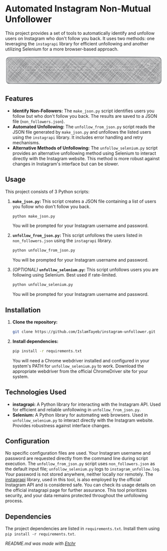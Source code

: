# Automated Instagram Non-Mutual Unfollower
This project provides a set of tools to automatically identify and unfollow users on Instagram who don't follow you back.  It uses two methods: one leveraging the `instagrapi` library for efficient unfollowing and another utilizing Selenium for a more browser-based approach.


<div align="center">
<img src="https://github.com/IslamTayeb/instagram-unfollower/blob/main/public/image-1739055909139.png?raw=true" alt="image-1739055909139.png" />
</div>


## Features
* **Identify Non-Followers:**  The `make_json.py` script identifies users you follow but who don't follow you back. The results are saved to a JSON file (`non_followers.json`).
* **Automated Unfollowing:** The `unfollow_from_json.py` script reads the JSON file generated by `make_json.py` and unfollows the listed users using the `instagrapi` library.  It includes error handling and retry mechanisms.
* **Alternative Methods of Unfollowing:** The `unfollow_selenium.py` script provides an alternative unfollowing method using Selenium to interact directly with the Instagram website. This method is more robust against changes in Instagram's interface but can be slower.

## Usage
This project consists of 3 Python scripts:

1.  **`make_json.py`:** This script creates a JSON file containing a list of users you follow who don't follow you back.
    ```bash
    python make_json.py
    ```
    You will be prompted for your Instagram username and password.

2.  **`unfollow_from_json.py`:** This script unfollows the users listed in `non_followers.json` using the `instagrapi` library.
    ```bash
    python unfollow_from_json.py
    ```
    You will be prompted for your Instagram username and password.

3.  *(OPTIONAL)* **`unfollow_selenium.py`:** This script unfollows users you are following using Selenium. Best used if rate-limited.
    ```bash
    python unfollow_selenium.py
    ```
    You will be prompted for your Instagram username and password.

## Installation
1.  **Clone the repository:**
    ```bash
    git clone https://github.com/IslamTayeb/instagram-unfollower.git
    ```
2.  **Install dependencies:**
    ```bash
    pip install -r requirements.txt
    ```
    You will need a Chrome webdriver installed and configured in your system's PATH for `unfollow_selenium.py` to work.  Download the appropriate webdriver from the official ChromeDriver site for your system.

## Technologies Used
*   **instagrapi:** A Python library for interacting with the Instagram API.  Used for efficient and reliable unfollowing in `unfollow_from_json.py`.
*   **Selenium:** A Python library for automating web browsers. Used in `unfollow_selenium.py` to interact directly with the Instagram website.  Provides robustness against interface changes.


## Configuration
No specific configuration files are used.  Your Instagram username and password are requested directly from the command line during script execution.  The `unfollow_from_json.py` script uses `non_followers.json` as the default input file;  `unfollow_selenium.py` logs to `instagram_unfollow.log`.  Your password is not stored anywhere, neither locally nor remotely. The [instagrapi](https://github.com/subzeroid/instagrapi) library, used in this tool, is also employed by the official Instagram API and is considered safe. You can check its usage details on the official instagrapi page for further assurance.  This tool prioritizes security, and your data remains protected throughout the unfollowing process.

## Dependencies
The project dependencies are listed in `requirements.txt`.  Install them using `pip install -r requirements.txt`.

*README.md was made with [Etchr](https://etchr.dev)*